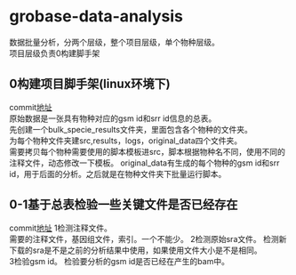 # grobase-data-analysis
数据批量分析，分两个层级，整个项目层级，单个物种层级。  
项目层级负责0构建脚手架
## 0构建项目脚手架(linux环境下)  
commit[地址](https://github.com/biodancerwangzhi/grobase-data-analysis/commit/a249c547fed542064f19c47e6e66fd28d41a844f/src/0project-cli.py)  
原始数据是一张具有物种对应的gsm id和srr id信息的总表。  
先创建一个bulk_specie_results文件夹，里面包含各个物种的文件夹。  
为每个物种文件夹建src,results，logs，original_data四个文件夹。  
需要拷贝每个物种需要使用的脚本模板进src，脚本根据物种名不同，使用不同的注释文件，动态修改一下模板。 
original_data有生成的每个物种的gsm id和srr id，用于后面的分析。之后就是在物种文件夹下批量运行脚本。  

## 0-1基于总表检验一些关键文件是否已经存在
commit[地址]()
1检测注释文件。  
需要的注释文件，基因组文件，索引。一个不能少。
2检测原始sra文件。
检测新下载的sra是不是之前的分析结果中使用，如果使用文件大小是不是相同。  
3检验gsm id。
检验要分析的gsm id是否已经在产生的bam中。  
